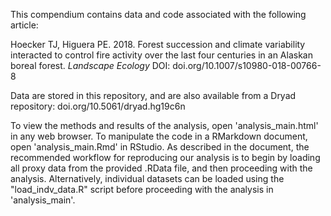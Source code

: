 This compendium contains data and code associated with the following article:

Hoecker TJ, Higuera PE. 2018. Forest succession and climate variability interacted to control fire activity over the last four centuries in an Alaskan boreal forest. *Landscape Ecology* DOI: doi.org/10.1007/s10980-018-00766-8

Data are stored in this repository, and are also available from a Dryad repository: doi.org/10.5061/dryad.hg19c6n

To view the methods and results of the analysis, open 'analysis_main.html' in any web browser. To manipulate the code in a RMarkdown document, open 'analysis_main.Rmd' in RStudio. As described in the document, the recommended workflow for reproducing our analysis is to begin by loading all proxy data from the provided .RData file, and then proceeding with the analysis. Alternatively, individual datasets can be loaded using the "load_indv_data.R" script before proceeding with the analysis in 'analysis_main'. 

